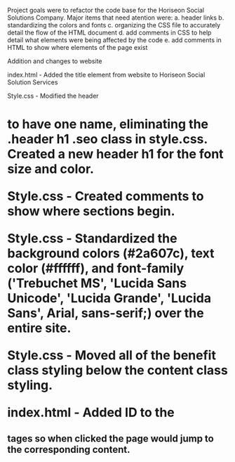 Project goals were to refactor the code base for the Horiseon Social Solutions Company.  Major items that need atention were:
a. header links
b. standardizing the colors and fonts
c. organizing the CSS file to accurately detail the flow of the HTML document
d. add comments in CSS to help detail what elements were being affected by the code
e. add comments in HTML to show where elements of the page exist

Addition and changes to website

index.html - Added the title element from website to Horiseon Social Solution Services

Style.css - Modified the header <h1> to have one name, eliminating the .header h1 .seo class in style.css.  Created a new header h1 for the font size and color.

Style.css - Created comments to show where sections begin.

Style.css - Standardized the background colors (#2a607c), text color (#ffffff), and font-family ('Trebuchet MS', 'Lucida Sans Unicode', 'Lucida Grande', 'Lucida Sans', Arial, sans-serif;) over the entire site.

Style.css - Moved all of the benefit class styling below the content class styling. 

index.html - Added ID to the <h2> tages so when clicked the page would jump to the corresponding content.